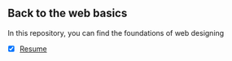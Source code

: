 ## Back to the web basics

In this repository, you can find the foundations of web designing

- [x] [Resume](/Resume/)
